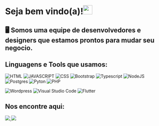 # <h1> Seja bem vindo(a)!<img src = "https://raw.githubusercontent.com/MartinHeinz/MartinHeinz/master/wave.gif" width = 30px> </h1>
<h2>🖥️ Somos uma equipe de desenvolvedores e designers que estamos prontos para mudar seu negocio.</2>



## Linguagens e Tools que usamos: ##
<img src = "https://img.shields.io/badge/HTML5-E34F26?style=for-the-badge&logo=html5&logoColor=white" title = "HTML"> <img src = "https://img.shields.io/badge/JavaScript-323330?style=for-the-badge&logo=javascript&logoColor=F7DF1E" title = "JAVASCRIPT"> <img src = "https://img.shields.io/badge/CSS3-1572B6?style=for-the-badge&logo=css3&logoColor=white" title = "CSS">
![Bootstrap](https://img.shields.io/badge/bootstrap-%23563D7C.svg?style=for-the-badge&logo=bootstrap&logoColor=white) ![Typescript](https://img.shields.io/badge/TypeScript-3178C6.svg?style=for-the-badge&logo=TypeScript&logoColor=white) ![NodeJS](https://img.shields.io/badge/node.js-6DA55F?style=for-the-badge&logo=node.js&logoColor=white) ![Postgres](https://img.shields.io/badge/postgres-%23316192.svg?style=for-the-badge&logo=postgresql&logoColor=white)
![Pyton](https://img.shields.io/badge/Python-3776AB.svg?style=for-the-badge&logo=Python&logoColor=white) ![PHP](https://img.shields.io/badge/PHP-777BB4.svg?style=for-the-badge&logo=PHP&logoColor=white)

![Wordpress](https://img.shields.io/badge/WordPress-21759B.svg?style=for-the-badge&logo=WordPress&logoColor=white) ![Visual Studio Code](https://img.shields.io/badge/Visual%20Studio%20Code-007ACC.svg?style=for-the-badge&logo=Visual-Studio-Code&logoColor=white) ![Flutter](https://img.shields.io/badge/Flutter-02569B.svg?style=for-the-badge&logo=Flutter&logoColor=white)
<br> 

## Nos encontre aqui:
<A href = "mailto:codesecoffee@gmail.com"><img src="https://img.shields.io/badge/-Gmail-%23333?style=for-the-badge&logo=gmail&logoColor=white" target="_blank"> <a href="https://instagram.com/codescoffeeoficial" target="_blank"><img src="https://img.shields.io/badge/-Instagram-%23E4405F?style=for-the-badge&logo=instagram&logoColor=white" target="_blank">
       
 
